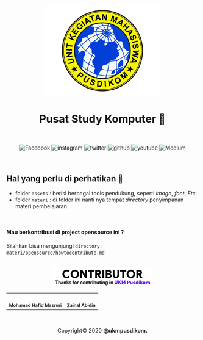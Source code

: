 <div align="center">
<p>
  <a href="https://github.com/UKM-PUSDIKOM">
    <img src="/assets/image/pendukung/logo-pusdikom.png" alt="Pusdikom" width="300"/>
  </a>
</p>

<h1>Pusat Study Komputer 🥇</h1>
<br>

<p align="center">
  <img alt="Facebook" src="https://img.shields.io/badge/facebook-%231877F2.svg?&style=for-the-badge&logo=facebook&logoColor=white"/>
  <img alt="instagram" src="https://img.shields.io/badge/instagram-%23E4405F.svg?&style=for-the-badge&logo=instagram&logoColor=white"/>
  <img alt="twitter" src="https://img.shields.io/badge/twitter-%231DA1F2.svg?&style=for-the-badge&logo=twitter&logoColor=white"/>
  <img alt="github" src="https://img.shields.io/badge/github-%23100000.svg?&style=for-the-badge&logo=github&logoColor=white"/>
  <img alt="youtube" src="https://img.shields.io/badge/youtube-%23FF0000.svg?&style=for-the-badge&logo=youtube&logoColor=white" />
    <img alt="Medium" src="https://img.shields.io/badge/medium-%2312100E.svg?&style=for-the-badge&logo=medium&logoColor=white"/>
</p>
<br />
</div>

## Hal yang perlu di perhatikan 🚀

- folder `assets` : berisi berbagai tools pendukung, seperti _image_, _font_, _Etc._
- folder `materi` : di folder ini nanti nya tempat _directory_ penyimpanan materi pembelajaran.

<br>

#### Mau berkontribusi di project opensource ini ?

Silahkan bisa mengunjungi `directory` : `materi/opensource/howtocontribute.md`

<br>

<div align="center">
    <img src="/assets/image/pendukung/contribute.png" alt="UKM Pusdikom"/>
</div>
<table>
<tr>
<td align="center"><a href="https://github.com/ackerman17"><img src="https://avatars2.githubusercontent.com/u/36196578?s=460&u=e02743c59ba068085f6e46496c069bc15caadfe7&v=4" width="100px;" alt=""/><br /><sub><b>Mohamad Hafid Masruri</b></sub></a></td>
<td align="center"><a href="https://github.com/zaiinhs"><img src="https://avatars0.githubusercontent.com/u/53314006?s=460&u=1484a2919a8d932f22047be1db3999c373406430&v=4" width="100px;" alt=""/><br /><sub><b>Zainal Abidin</b></sub></a></td>
</tr>
</table>

<br>
<p align="center">Copyright© 2020 <b>@ukmpusdikom.</b></p>
